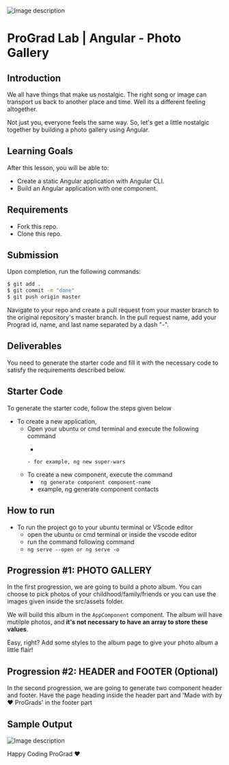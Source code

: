 ![Image description](https://i1.faceprep.in/ProGrad/face-logo-resized.png)

# ProGrad Lab | Angular - Photo Gallery

## Introduction

We all have things that make us nostalgic. The right song or image can transport us back to another place and time. Well its a different feeling altogether.

Not just you, everyone feels the same way. So, let's get a little nostalgic together by building a photo gallery using Angular.

## Learning Goals

After this lesson, you will be able to:

- Create a static Angular application with Angular CLI.
- Build an Angular application with one component.

## Requirements

- Fork this repo.
- Clone this repo.

## Submission

Upon completion, run the following commands:

```bash
$ git add .
$ git commit -m "done"
$ git push origin master
```

Navigate to your repo and create a pull request from your master branch to the original repository's master branch. In the pull request name, add your Prograd id, name, and last name separated by a dash "-".

## Deliverables

You need to generate the starter code and fill it with the necessary code to satisfy the requirements described below.

## Starter Code

To generate the starter code, follow the steps given below

- To create a new application,
    - Open your ubuntu or cmd terminal and execute the following command
      - ```ng
      ```
      - for example, ng new super-wars
    - To create a new component, execute the command 
      - ``` ng generate component component-name```
      - example, ng generate component contacts
      
## How to run

- To run the project go to your ubuntu terminal or VScode editor
    - open the ubuntu or cmd terminal or inside the vscode editor
    - run the command following command
    - ```ng serve --open or ng serve -o```


## Progression #1: PHOTO GALLERY

In the first progression, we are going to build a photo album. You can choose to pick photos of your childhood/family/friends or you can use the images given inside the src/assets folder. 

We will build this album in the `AppComponent` component. The album will have mutilple photos, and **it's not necessary to have an array to store these values**.

Easy, right? Add some styles to the album page to give your photo album a little flair!

## Progression #2: HEADER and FOOTER (Optional)

In the second progression, we are going to generate two component header and footer. Have the page heading inside the header part and 
'Made with by ❤️ ProGrads' in the footer part

## Sample Output

![Image description](https://i1.faceprep.in/ProGrad/typescript-lab-output.png)

Happy Coding ProGrad ❤️
